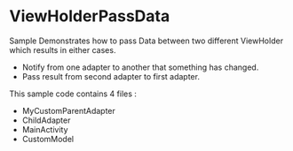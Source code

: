 # ViewHolderPassData
Sample Demonstrates how to pass Data between two different ViewHolder which results in either cases.  <br />
* Notify from one adapter to another that something has changed.
* Pass result from second adapter to first adapter. <br />

This sample code contains 4 files :
* MyCustomParentAdapter
* ChildAdapter
* MainActivity
* CustomModel

